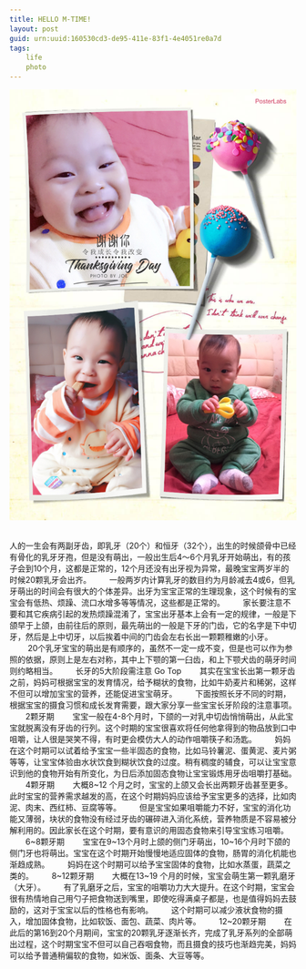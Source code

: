 ```yaml
---
title: HELLO M-TIME!
layout: post
guid: urn:uuid:160530cd3-de95-411e-83f1-4e4051re0a7d
tags:    
    life   
    photo
---
```

![Baby tooth](/media/files/2017/tooth.JPG) 

人的一生会有两副牙齿，即乳牙（20个）和恒牙（32个），出生的时候颌骨中已经有骨化的乳牙牙孢，但是没有萌出，一般出生后4～6个月乳牙开始萌出，有的孩子会到10个月，这都是正常的，12个月还没有出牙视为异常，最晚宝宝两岁半的时候20颗乳牙会出齐。 　　一般两岁内计算乳牙的数目约为月龄减去4或6，但乳牙萌出的时间会有很大的个体差异。出牙为宝宝正常的生理现象，这个时候有的宝宝会有低热、烦躁、流口水增多等等情况，这些都是正常的。
　　家长要注意不要和其它疾病引起的发热烦躁混淆了，宝宝出牙基本上会有一定的规律，一般是下颌早于上颌，由前往后的原则，最先萌出的一般是下牙的门齿，它的名字是下中切牙，然后是上中切牙，以后挨着中间的门齿会左右长出一颗颗稚嫩的小牙。 
　　 20个乳牙宝宝的萌出是有顺序的，虽然不一定一成不变，但是也可以作为参照的依据，原则上是左右对称，其中上下颚的第一臼齿，和上下颚犬齿的萌牙时间则约略相当。
　　长牙的5大阶段需注意 Go Top
　　其实在宝宝长出第一颗牙齿之前，妈妈可根据宝宝的发育情况，给予糊状的食物，比如牛奶麦片和稀粥，这样不但可以增加宝宝的营养，还能促进宝宝萌牙。
　　下面按照长牙不同的时期，根据宝宝的摄食习惯和成长发育需要，跟大家分享一些宝宝长牙阶段的注意事项。
　　2颗牙期
　　宝宝一般在4-8个月时，下颌的一对乳中切齿悄悄萌出，从此宝宝就脱离没有牙齿的行列。这个时期的宝宝很喜欢将任何他拿得到的物品放到口中咀嚼，让人很是哭笑不得，有时更会模仿大人的动作咀嚼筷子和汤匙。
　　妈妈在这个时期可以试着给予宝宝一些半固态的食物，比如马铃薯泥、蛋黄泥、麦片粥等等，让宝宝体验由水状饮食到糊状饮食的过度。稍有稠度的辅食，可以让宝宝意识到他的食物开始有所变化，为日后添加固态食物让宝宝锻炼用牙齿咀嚼打基础。
　　4颗牙期
　　大概8~12 个月之时，宝宝的上颌又会长出两颗牙齿甚至更多。此时宝宝的营养需求越发的高，在这个时期妈妈应该给予宝宝更多的选择，比如肉泥、肉末、西红柿、豆腐等等。
　　但是宝宝如果咀嚼能力不好，宝宝的消化功能又薄弱，块状的食物没有经过牙齿的碾碎进入消化系统，营养物质是不容易被分解利用的。因此家长在这个时期，要有意识的用固态食物来引导宝宝练习咀嚼。
　　6~8颗牙期
　　宝宝在9~13个月时上颌的侧门牙萌出，10~16个月时下颌的侧门牙也将萌出。宝宝在这个时期开始慢慢地适应固体的食物，肠胃的消化机能也渐趋成熟。
　　妈妈在这个时期可以给予宝宝固体的食物，比如水蒸蛋，蔬菜之类的。
　　8~12颗牙期
　　大概在13~19 个月的时候，宝宝会萌生第一颗乳磨牙（大牙）。
　　有了乳磨牙之后，宝宝的咀嚼功力大大提升。在这个时期，宝宝会很有热情地自己用勺子把食物送到嘴里，即使吃得满桌子都是，也是值得妈妈去鼓励的，这对于宝宝以后的性格也有影响。
　　这个时期可以减少液状食物的摄入，增加固体食物，比如软饭、面包、蔬菜、肉片等。
　　12~20颗牙期
　　在此后的第16到20个月期间，宝宝的20颗乳牙逐渐长齐，完成了乳牙系列的全部萌出过程，这个时期宝宝不但可以自己吞咽食物，而且摄食的技巧也渐趋完美，妈妈可以给予普通稍偏软的食物，如米饭、面条、大豆等等。   
